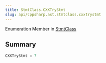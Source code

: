 ```yaml
---
title: StmtClass.CXXTryStmt
slug: api/cppsharp.ast.stmtclass.cxxtrystmt
---
```

Enumeration Member in [StmtClass](/api/cppsharp/ast/stmtclass)

## Summary



```csharp
CXXTryStmt = 7
```

